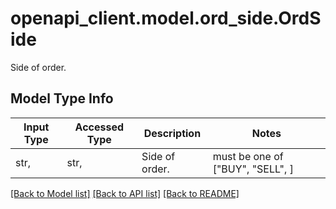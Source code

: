 # openapi_client.model.ord_side.OrdSide

Side of order. 

## Model Type Info
Input Type | Accessed Type | Description | Notes
------------ | ------------- | ------------- | -------------
str,  | str,  | Side of order.  | must be one of ["BUY", "SELL", ] 

[[Back to Model list]](../../README.md#documentation-for-models) [[Back to API list]](../../README.md#documentation-for-api-endpoints) [[Back to README]](../../README.md)

